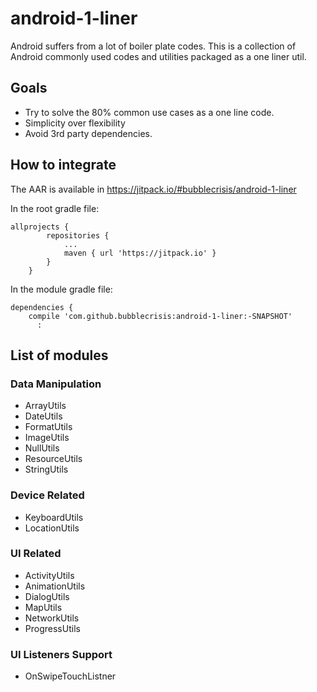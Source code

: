 # android-1-liner
Android suffers from a lot of boiler plate codes. This is a collection of Android commonly 
used codes and utilities packaged as a one liner util. 

## Goals

* Try to solve the 80% common use cases as a one line code.
* Simplicity over flexibility
* Avoid 3rd party dependencies.

## How to integrate

The AAR is available in https://jitpack.io/#bubblecrisis/android-1-liner

In the root gradle file:
```
allprojects {
		repositories {
			...
			maven { url 'https://jitpack.io' }
		}
	}
```

In the module gradle file:

```
dependencies {
    compile 'com.github.bubblecrisis:android-1-liner:-SNAPSHOT'
      :
```    

## List of modules

### Data Manipulation

* ArrayUtils
* DateUtils
* FormatUtils
* ImageUtils
* NullUtils
* ResourceUtils
* StringUtils

### Device Related

* KeyboardUtils
* LocationUtils

### UI Related

* ActivityUtils
* AnimationUtils
* DialogUtils
* MapUtils
* NetworkUtils
* ProgressUtils

### UI Listeners Support

* OnSwipeTouchListner
